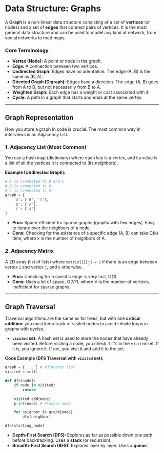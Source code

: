 
# Data Structure: Graphs

A **Graph** is a non-linear data structure consisting of a set of **vertices** (or nodes) and a set of **edges** that connect pairs of vertices. It is the most general data structure and can be used to model any kind of network, from social networks to road maps.

### Core Terminology

- **Vertex (Node):** A point or node in the graph.
- **Edge:** A connection between two vertices.
- **Undirected Graph:** Edges have no orientation. The edge (A, B) is the same as (B, A).
- **Directed Graph (Digraph):** Edges have a direction. The edge (A, B) goes from A to B, but not necessarily from B to A.
- **Weighted Graph:** Each edge has a weight or cost associated with it.
- **Cycle:** A path in a graph that starts and ends at the same vertex.

---

## Graph Representation

How you store a graph in code is crucial. The most common way in interviews is an Adjacency List.

### 1. Adjacency List (Most Common)

You use a hash map (dictionary) where each key is a vertex, and its value is a list of all the vertices it is connected to (its neighbors).

**Example (Undirected Graph):**
```python
# A is connected to B and C
# B is connected to A
# C is connected to A
graph = {
    'A': ['B', 'C'],
    'B': ['A'],
    'C': ['A']
}
```
- **Pros:** Space-efficient for sparse graphs (graphs with few edges). Easy to iterate over the neighbors of a node.
- **Cons:** Checking for the existence of a specific edge (A, B) can take O(k) time, where k is the number of neighbors of A.

### 2. Adjacency Matrix

A 2D array (list of lists) where `matrix[i][j] = 1` if there is an edge between vertex `i` and vertex `j`, and `0` otherwise.
- **Pros:** Checking for a specific edge is very fast, O(1).
- **Cons:** Uses a lot of space, O(V²), where V is the number of vertices. Inefficient for sparse graphs.

---

## Graph Traversal

Traversal algorithms are the same as for trees, but with one **critical addition**: you must keep track of visited nodes to avoid infinite loops in graphs with cycles.

- **`visited` set:** A hash set is used to store the nodes that have already been visited. Before visiting a node, you check if it's in the `visited` set. If it is, you ignore it. If not, you visit it and add it to the set.

**Code Example (DFS Traversal with `visited` set):**
```python
graph = { ... } # Adjacency list
visited = set()

def dfs(node):
    if node in visited:
        return
    
    visited.add(node)
    print(node) # Process node

    for neighbor in graph[node]:
        dfs(neighbor)

dfs(starting_node)
```

- **Depth-First Search (DFS):** Explores as far as possible down one path before backtracking. Uses a **stack** (or recursion).
- **Breadth-First Search (BFS):** Explores layer by layer. Uses a **queue**.
